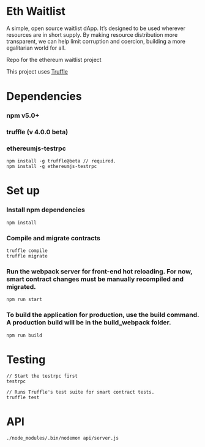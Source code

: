 # Eth Waitlist

A simple, open source waitlist dApp. It’s designed to be used wherever resources are in short supply. By making resource distribution more transparent, we can help limit corruption and coercion, building a more egalitarian world for all.

Repo for the ethereum waitlist project

This project uses [Truffle](http://truffleframework.com/)


# Dependencies

### npm v5.0+
### truffle (v 4.0.0 beta)
### ethereumjs-testrpc

```
npm install -g truffle@beta // required.
npm install -g ethereumjs-testrpc
```


# Set up

### Install npm dependencies

```
npm install
```

### Compile and migrate contracts

```
truffle compile
truffle migrate
```

### Run the webpack server for front-end hot reloading. For now, smart contract changes must be manually recompiled and migrated.

```
npm run start
```


### To build the application for production, use the build command. A production build will be in the build_webpack folder.

```
npm run build
```

# Testing

```
// Start the testrpc first
testrpc

// Runs Truffle's test suite for smart contract tests.
truffle test
```


# API

```
./node_modules/.bin/nodemon api/server.js
```
